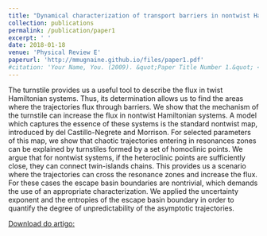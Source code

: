 ```yaml
---
title: "Dynamical characterization of transport barriers in nontwist Hamiltonian systems"
collection: publications
permalink: /publication/paper1
excerpt: ' '
date: 2018-01-18
venue: 'Physical Review E'
paperurl: 'http://mmugnaine.github.io/files/paper1.pdf'
#citation: 'Your Name, You. (2009). &quot;Paper Title Number 1.&quot; <i>Journal 1</i>. 1(1).'
---
```

The turnstile provides us a useful tool to describe the flux in twist Hamiltonian systems. Thus, its determination allows us to find the areas where the trajectories flux through barriers. We show that the mechanism of the turnstile can increase the flux in nontwist Hamiltonian systems. A model which captures the essence of these systems is the standard nontwist map, introduced by del Castillo-Negrete and Morrison. For selected parameters of this map, we show that chaotic trajectories entering in resonances zones can be explained by turnstiles formed by a set of homoclinic points. We argue that for nontwist systems, if the heteroclinic points are sufficiently close, they can connect twin-islands chains. This provides us a scenario where the trajectories can cross the resonance zones and increase the flux. For these cases the escape basin boundaries are nontrivial, which demands the use of an appropriate characterization. We applied the uncertainty exponent and the entropies of the escape basin boundary in order to quantify the degree of unpredictability of the asymptotic trajectories.

[Download do artigo:](http://mmugnaine.github.io/files/paper1.pdf)

